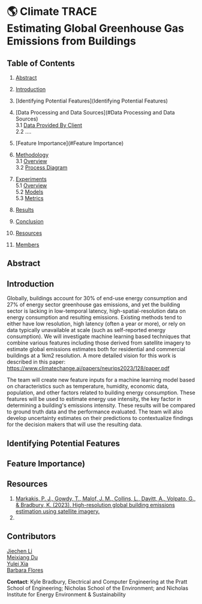 # 🌎 Climate TRACE <br> Estimating Global Greenhouse Gas Emissions from Buildings


## Table of Contents
1. [Abstract](#Abstract)
2. [Introduction](#Introduction)
3. [Identifying Potential Features](Identifying Potential Features)
4. [Data Processing and Data Sources](#Data Processing and Data Sources)   
   3.1 [Data Provided By Client](#ClientData)  
   2.2 ....
5. [Feature Importance](#Feature Importance)   

6. [Methodology](#Methodology)  
   3.1 [Overview](#MethodologyOverview)  
   3.2 [Process Diagram](#ProcessDiagram)  
7. [Experiments](#Experiments)  
   5.1 [Overview](#ExperimentOverview)  
   5.2 [Models](#Models)  
   5.3 [Metrics](#Metrics)  
8. [Results](#Results)
5. [Conclusion](#Conclusion)  
7. [Resources](#Resources)  
8. [Members](#Members)

## Abstract

## Introduction

Globally, buildings account for 30% of end-use energy consumption and 27% of energy sector greenhouse gas emissions, and yet the building sector is lacking in low-temporal latency, high-spatial-resolution data on energy consumption and resulting emissions. Existing methods tend to either have low resolution, high latency (often a year or more), or rely on data typically unavailable at scale (such as self-reported energy consumption). We will investigate machine learning based techniques that combine various features including those derived from satellite imagery to estimate global emissions estimates both for residential and commercial buildings at a 1km2 resolution. 
A more detailed vision for this work is described in this paper: https://www.climatechange.ai/papers/neurips2023/128/paper.pdf


The team will create new feature inputs for a machine learning model based on characteristics such as temperature, humidity, economic data, population, and other factors related to building energy consumption. These features will be used to estimate energy use intensity, the key factor in determining a building's emissions intensity. These results will be compared to ground truth data and the performance evaluated. The team will also develop uncertainty estimates on their predictions to contextualize findings for the decision makers that will use the resulting data.



## Identifying Potential Features

## Feature Importance)   



## Resources
1. [Markakis, P. J., Gowdy, T., Malof, J. M., Collins, L., Davitt, A., Volpato, G., & Bradbury, K. (2023). High-resolution global building emissions estimation using satellite imagery.](https://www.climatechange.ai/papers/neurips2023/128/paper.pdf)
2. 


## Contributors
[Jiechen Li](https://github.com/carrieli15)  
[Meixiang Du](https://github.com/dumeixiang)  
[Yulei Xia](https://github.com/AliciaXia222)  
[Barbara Flores](https://github.com/BarbaraPFloresRios)  


**Contact**: Kyle Bradbury, Electrical and Computer Engineering at the Pratt School of Engineering; Nicholas School of the Environment; and Nicholas Institute for Energy Environment & Sustainability



